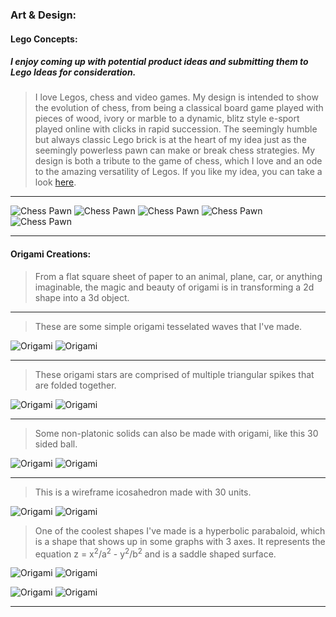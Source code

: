 ### **Art & Design**:

#### Lego Concepts:

##### I enjoy coming up with potential product ideas and submitting them to Lego Ideas for consideration.

> I love Legos,  chess and video games. My design is intended to show the evolution of chess, from being a classical board game played with pieces of wood, ivory or marble to a dynamic, blitz style e-sport  played online with clicks in rapid succession. The seemingly humble but always classic Lego brick is at the heart of my idea just as the seemingly powerless pawn can make or break chess strategies. My design is both a tribute to the game of chess, which I love and an ode to the amazing versatility of Legos. If you like my idea, you can take a look [here](https://ideas.lego.com/projects/f7806f32-c5f6-4e89-801f-a35996a0881c).

---

![Chess Pawn](Source%20Files/Lego/Pawn.jpg)
![Chess Pawn](Source%20Files/Lego/HeadPawn.jpg)
![Chess Pawn](Source%20Files/Lego/CloseupPawn.jpg)
![Chess Pawn](Source%20Files/Lego/Headphones.jpg)
![Chess Pawn](Source%20Files/Lego/Controller.jpg)

---

#### Origami Creations:

> From a flat square sheet of paper to an animal, plane, car, or anything imaginable, the magic and beauty of origami is in transforming a 2d shape into a 3d object.

---

> These are some simple origami tesselated waves that I've made.

![Origami](Source%20Files/Origami/Wave.png)
![Origami](Source%20Files/Origami/Wave2.png)

---

> These origami stars are comprised of multiple triangular spikes that are folded together.

![Origami](Source%20Files/Origami/Star.png)
![Origami](Source%20Files/Origami/Star2.png)

---

> Some non-platonic solids can also be made with origami, like this 30 sided ball.

![Origami](Source%20Files/Origami/Sphere.png)
![Origami](Source%20Files/Origami/Sphere2.png)

---

> This is a wireframe icosahedron made with 30 units.

![Origami](Source%20Files/Origami/Icosahedron.png)
![Origami](Source%20Files/Origami/Icosahedron2.png)

> One of the coolest shapes I've made is a hyperbolic parabaloid, which is a shape that shows up in some graphs with 3 axes. It represents the equation z = x<sup>2</sup>/a<sup>2</sup> - y<sup>2</sup>/b<sup>2</sup> and is a saddle shaped surface.

![Origami](Source%20Files/Origami/HyperbolicParabaloid.png)
![Origami](Source%20Files/Origami/HyperbolicParabaloid2.png)

![Origami](Source%20Files/Origami/BloomParabola.png)
![Origami](Source%20Files/Origami/BloomParabola2.png)

---